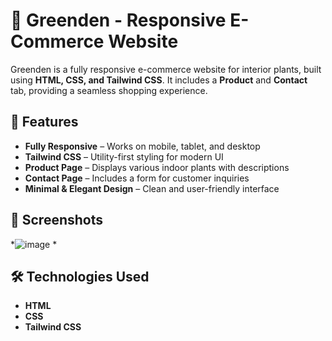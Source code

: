 # 🌿 Greenden - Responsive E-Commerce Website

Greenden is a fully responsive e-commerce website for interior plants, built using **HTML, CSS, and Tailwind CSS**. It includes a **Product** and **Contact** tab, providing a seamless shopping experience.

## 🚀 Features

- **Fully Responsive** – Works on mobile, tablet, and desktop  
- **Tailwind CSS** – Utility-first styling for modern UI  
- **Product Page** – Displays various indoor plants with descriptions  
- **Contact Page** – Includes a form for customer inquiries  
- **Minimal & Elegant Design** – Clean and user-friendly interface  

## 📸 Screenshots

*![image](https://github.com/user-attachments/assets/633c154c-2f8a-47f4-b460-9724c184d41b)
*

## 🛠️ Technologies Used

- **HTML**
- **CSS**
- **Tailwind CSS**

